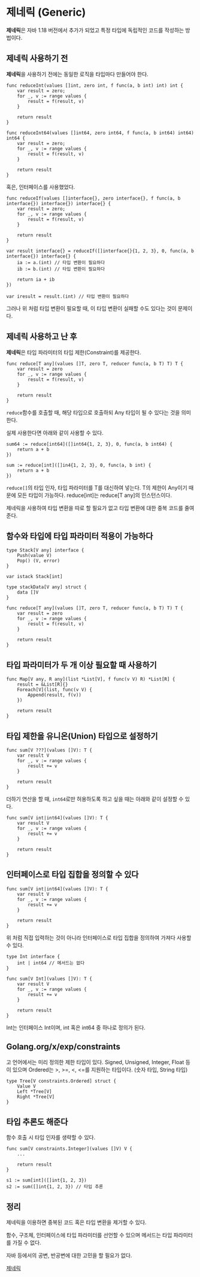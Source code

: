 # 제네릭 (Generic)
<b>제네릭</b>은 자바 1.18 버전에서 추가가 되었고 특정 타입에 독립적인 코드를 작성하는 방법이다.   

## 제네릭 사용하기 전
<b>제네릭</b>을 사용하기 전에는 동일한 로직을 타입마다 만들어야 한다.   

```
func reduceInt(values []int, zero int, f func(a, b int) int) int {
    var result = zero;
    for _, v := range values {
        result = f(result, v)
    }

    return result
}

func reduceInt64(values []int64, zero int64, f func(a, b int64) int64) int64 {
    var result = zero;
    for _, v := range values {
        result = f(result, v)
    }

    return result
}
```

혹은, 인터페이스를 사용했었다.   

```
func reduceIf(values []interface{}, zero interface{}, f func(a, b interface{}) interface{}) interface{} {
    var result = zero;
    for _, v := range values {
        result = f(result, v)
    }

    return result
}

var result interface{} = reduceIf([]interface{}{1, 2, 3}, 0, func(a, b interface{}) interface{} {
    ia := a.(int) // 타입 변환이 필요하다
    ib := b.(int) // 타입 변환이 필요하다

    return ia + ib
})

var iresult = result.(int) // 타입 변환이 필요하다
```

그러나 위 처럼 타입 변환이 필요할 때, 이 타입 변환이 실패할 수도 있다는 것이 문제이다.   

## 제네릭 사용하고 난 후
<b>제네릭</b>은 타입 파라미터의 타입 제한(Constraint)를 제공한다.   

```
func reduce[T any](values []T, zero T, reducer func(a, b T) T) T {
    var result = zero
    for _, v := range values {
        result = f(result, v)
    }

    return result
}
```

```reduce```함수를 호출할 때, 해당 타입으로 호출하되 Any 타입이 될 수 있다는 것을 의미한다.   

실제 사용한다면 아래와 같이 사용할 수 있다.   

```
sum64 := reduce[int64]([]int64{1, 2, 3}, 0, func(a, b int64) {
    return a + b
})

sum := reduce[int]([]in4{1, 2, 3}, 0, func(a, b int) {
    return a + b
})
```

```reduce[]```의 타입 인자, 타입 파라미터를 T를 대신하여 넣는다. T의 제한이 Any이기 때문에 모든 타입이 가능하다. reduce[int]는 reduce[T any]의 인스턴스이다.   

제네릭을 사용하여 타입 변환을 따로 할 필요가 없고 타입 변환에 대한 중복 코드를 줄여준다.   

## 함수와 타입에 타입 파라미터 적용이 가능하다
```
type Stack[V any] interface {
    Push(value V)
    Pop() (V, error)
}

var istack Stack[int]
```

```
type stackData[V any] struct {
    data []V
}
```

```
func reduce[T any](values []T, zero T, reducer func(a, b T) T) T {
    var result = zero
    for _, v := range values {
        result = f(result, v)
    }

    return result
}
```

## 타입 파라미터가 두 개 이상 필요할 때 사용하기
```
func Map[V any, R any](list *List[V], f func(v V) R) *List[R] {
    result = &List[R]{}
    Foreach[V](list, func(v V) {
        Append(result, f(v))
    })

    return result
}
```

## 타입 제한을 유니온(Union) 타입으로 설정하기
```
func sum[V ???](values []V): T {
    var result V
    for _, v := range values {
        result += v
    }

    return result
}
```

더하기 연산을 할 때, ```int64```로만 허용하도록 하고 싶을 때는 아래와 같이 설정할 수 있다.   

```
func sum[V int|int64](values []V): T {
    var result V
    for _, v := range values {
        result += v
    }

    return result
}
```

## 인터페이스로 타입 집합을 정의할 수 있다
```
func sum[V int|int64](values []V): T {
    var result V
    for _, v := range values {
        result += v
    }

    return result
}
```

위 처럼 직접 입력하는 것이 아니라 인터페이스로 타입 집합을 정의하여 가져다 사용할 수 있다.   

```
type Int interface {
    int | int64 // 메서드는 없다
}

func sum[V Int](values []V): T {
    var result V
    for _, v := range values {
        result += v
    }

    return result
}
```

Int는 인터페이스 Int이며, int 혹은 int64 중 하나로 정의가 된다.   

## Golang.org/x/exp/constraints
고 언어에서는 미리 정의한 제한 타입이 있다. Signed, Unsigned, Integer, Float 등이 있으며 Ordered는 >, >=, <, <=를 지원하는 타입이다. (숫자 타입, String 타입)   

```
type Tree[V constraints.Ordered] struct {
    Value V
    Left *Tree[V]
    Right *Tree[V]
}
```

## 타입 추론도 해준다
함수 호출 시 타입 인자를 생략할 수 있다.   

```
func sum[V constraints.Integer](values []V) V {
    ...

    return result
}

s1 := sum[int]([]int{1, 2, 3})
s2 := sum([]int{1, 2, 3}) // 타입 추론
```

## 정리
제네릭을 이용하면 중복된 코드 혹은 타입 변환을 제거할 수 있다.   

함수, 구조체, 인터페이스에 타입 파라미터를 선언할 수 있으며 메서드는 타입 파라미터를 가질 수 없다.   

자바 등에서의 공변, 반공변에 대한 고민을 할 필요가 없다.   

[제네릭](https://www.youtube.com/watch?v=rHZOwUXAORU)